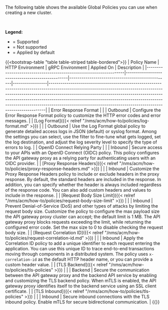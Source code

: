 The following table shows the available Global Policies you can use when creating a new cluster.

<br>

**Legend:**

- <i class="fa-solid fa-check"></i> = Supported
- <i class="fa-solid fa-x"></i> = Not supported
- <i class="fa-solid fa-circle-check center"></i> = Applied by default

{{<bootstrap-table "table table-striped table-bordered">}}
| Policy&nbsp;Name                                                  | HTTP Environment                                | gRPC Environment                                | Applied&nbsp;On | Description                                                                                                                                                                                                                                                                                                                                                                                        |
|-------------------------------------------------------------------|-------------------------------------------------|-------------------------------------------------|-----------------|----------------------------------------------------------------------------------------------------------------------------------------------------------------------------------------------------------------------------------------------------------------------------------------------------------------------------------------------------------------------------------------------------|
| Error Response Format                                             | <i class="fa-solid fa-circle-check center"></i> | <i class="fa-solid fa-circle-check center"></i> | Outbound        | Configure the Error Response Format policy to customize the HTTP error codes and error messages.                                                                                                                                                                                                                                                                                                   |
| [Log Format]({{< relref "/nms/acm/how-to/policies/log-format.md" >}})  | <i class="fa-solid fa-circle-check center"></i> | <i class="fa-solid fa-circle-check center"></i> | Outbound        | Use the Log Format global policy to generate detailed access logs in JSON (default) or syslog format.   Among the settings you can select, use the filter to fine-tune what gets logged, set the log destination, and adjust the log severity level to specify the type of errors to log.                                                                                                          |
| OpenID Connect Relying Party                                      | <i class="fa-solid fa-check"></i>               | <i class="fa-solid fa-x"></i>                   | Inbound         | Secure access to your APIs with an OpenID Connect (OIDC) policy. This policy configures the API gateway proxy as a relying party for authenticating users with an OIDC provider.                                                                                                                                                                                                                   |
| [Proxy Response Headers]({{< relref "/nms/acm/how-to/policies/proxy-response-headers.md" >}}) | <i class="fa-solid fa-circle-check center"></i> | <i class="fa-solid fa-circle-check center"></i> | Inbound         | Customize the Proxy Response Headers policy to include or exclude headers in the proxy response.   By default, the standard headers are included in the response. In addition, you can specify whether the header is always included regardless of the response code.   You can also add custom headers and values to include in the response.                                                     |
| [Request Body Size Limit]({{< relref "/nms/acm/how-to/policies/request-body-size-limit" >}})                                           | <i class="fa-solid fa-circle-check center"></i> | <i class="fa-solid fa-check"></i>               | Inbound         | Prevent Denial-of-Service (DoS) and other types of attacks by limiting the request body size.   Customize the policy to configure the max payload size the API gateway proxy cluster can accept; the default limit is 1 MB. The API gateway proxy blocks requests exceeding the limit, while returning the configured error code. Set the max size to 0 to disable checking the request body size. |
| [Request Correlation ID]({{< relref "/nms/acm/how-to/policies/request-correlation-id.md" >}})                                            | <i class="fa-solid fa-circle-check center"></i> | <i class="fa-solid fa-circle-check center"></i> | Inbound         | Apply the Correlation ID policy to add a unique identifier to each request entering the application. You can use this unique ID to trace end-to-end transactions moving through components in a distributed system.   The policy uses `x-correlation-id` as the default HTTP header name, or you can provide a custom header value.                                                                |
| [TLS&nbsp;Backend]({{< relref "/nms/acm/how-to/policies/tls-policies" >}}) | <i class="fa-solid fa-check"></i>               | <i class="fa-solid fa-check"></i>               | Backend         | Secure the communication between the API gateway proxy and the backend API service by enabling and customizing the TLS backend policy.   When mTLS is enabled, the API gateway proxy identifies itself to the backend service using an SSL client certificate.                                                                                                                                     |
| [TLS Inbound]({{< relref "/nms/acm/how-to/policies/tls-policies" >}}) | <i class="fa-solid fa-check"></i>               | <i class="fa-solid fa-check"></i>               | Inbound         | Secure inbound connections with the TLS inbound policy.   Enable mTLS for secure bidirectional communication.                                                                                                                                                                                                                                                                                      |
{{</bootstrap-table>}}

<!-- Do not remove. Keep this code at the bottom of the include -->
<!-- DOCS-932 -->